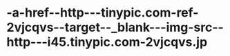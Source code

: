 -a-href--http---tinypic.com-ref-2vjcqvs--target--_blank---img-src--http---i45.tinypic.com-2vjcqvs.jp
====================================================================================================
